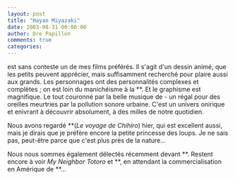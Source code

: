 ```yaml
---
layout: post
title: "Hayao Miyazaki"
date: 2003-08-31 00:00:00
author: Dre Papillon
comments: true
categories: 
---
```



est sans conteste un de mes films préférés.  Il s'agit d'un dessin animé, que les petits peuvent apprécier, mais suffisamment recherché pour plaire aussi aux grands.  Les personnages ont des personnalités complexes et complètes ; on est loin du manichéisme à la **.  Et le graphisme est magnifique.  Le tout couronné par la belle musique de  - un régal pour des oreilles meurtries par la pollution sonore urbaine.  C'est un univers onirique et enivrant à découvrir absolument, à des milles de notre quotidien.

Nous avons regardé **(*Le voyage de Chihiro*) hier, qui est excellent aussi, mais je dirais que je préfère encore la petite princesse des loups.  Je ne sais pas, peut-être parce que c'est plus près de la nature...

Nous nous sommes également délectés récemment devant **.  Restent encore à voir *My Neighbor Totoro* et **, en attendant la commercialisation en Amérique de **...
